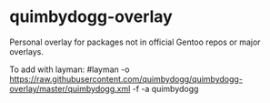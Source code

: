 # quimbydogg-overlay
Personal overlay for packages not in official Gentoo repos or major overlays.

To add with layman:
#layman -o https://raw.githubusercontent.com/quimbydogg/quimbydogg-overlay/master/quimbydogg.xml -f -a quimbydogg
